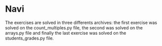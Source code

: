 # Navi
 
The exercises are solved in three differents archives: the first exercise was solved on the count_multiples.py file, the second was solved on the arrays.py file and finally the last exercise was solved on the students_grades.py file.
